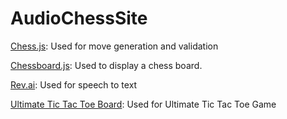 # AudioChessSite
[Chess.js](https://github.com/jhlywa/chess.js/): Used for move generation and validation

[Chessboard.js](https://github.com/oakmac/chessboardjs/): Used to display a chess board.

[Rev.ai](https://www.rev.ai/docs/streaming): Used for speech to text

[Ultimate Tic Tac Toe Board](https://github.com/kennycason/ultimate_tictactoe): Used for Ultimate Tic Tac Toe Game
